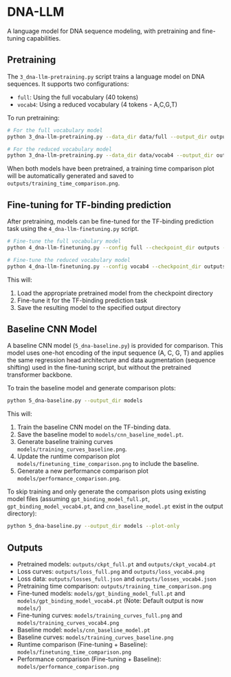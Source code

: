 # DNA-LLM

A language model for DNA sequence modeling, with pretraining and fine-tuning capabilities.

## Pretraining

The `3_dna-llm-pretraining.py` script trains a language model on DNA sequences. It supports two configurations:
- `full`: Using the full vocabulary (40 tokens)
- `vocab4`: Using a reduced vocabulary (4 tokens - A,C,G,T)

To run pretraining:

```bash
# For the full vocabulary model
python 3_dna-llm-pretraining.py --data_dir data/full --output_dir outputs

# For the reduced vocabulary model
python 3_dna-llm-pretraining.py --data_dir data/vocab4 --output_dir outputs
```

When both models have been pretrained, a training time comparison plot will be automatically generated and saved to `outputs/training_time_comparison.png`.

## Fine-tuning for TF-binding prediction

After pretraining, models can be fine-tuned for the TF-binding prediction task using the `4_dna-llm-finetuning.py` script.

```bash
# Fine-tune the full vocabulary model
python 4_dna-llm-finetuning.py --config full --checkpoint_dir outputs --output_dir tf-binding-prediction/models

# Fine-tune the reduced vocabulary model
python 4_dna-llm-finetuning.py --config vocab4 --checkpoint_dir outputs --output_dir tf-binding-prediction/models
```

This will:
1. Load the appropriate pretrained model from the checkpoint directory
2. Fine-tune it for the TF-binding prediction task 
3. Save the resulting model to the specified output directory

## Baseline CNN Model

A baseline CNN model (`5_dna-baseline.py`) is provided for comparison. This model uses one-hot encoding of the input sequence (A, C, G, T) and applies the same regression head architecture and data augmentation (sequence shifting) used in the fine-tuning script, but without the pretrained transformer backbone.

To train the baseline model and generate comparison plots:

```bash
python 5_dna-baseline.py --output_dir models
```

This will:
1. Train the baseline CNN model on the TF-binding data.
2. Save the baseline model to `models/cnn_baseline_model.pt`.
3. Generate baseline training curves `models/training_curves_baseline.png`.
4. Update the runtime comparison plot `models/finetuning_time_comparison.png` to include the baseline.
5. Generate a new performance comparison plot `models/performance_comparison.png`.

To skip training and only generate the comparison plots using existing model files (assuming `gpt_binding_model_full.pt`, `gpt_binding_model_vocab4.pt`, and `cnn_baseline_model.pt` exist in the output directory):

```bash
python 5_dna-baseline.py --output_dir models --plot-only
```

## Outputs

- Pretrained models: `outputs/ckpt_full.pt` and `outputs/ckpt_vocab4.pt`
- Loss curves: `outputs/loss_full.png` and `outputs/loss_vocab4.png`
- Loss data: `outputs/losses_full.json` and `outputs/losses_vocab4.json`
- Pretraining time comparison: `outputs/training_time_comparison.png`
- Fine-tuned models: `models/gpt_binding_model_full.pt` and `models/gpt_binding_model_vocab4.pt` (Note: Default output is now `models/`)
- Fine-tuning curves: `models/training_curves_full.png` and `models/training_curves_vocab4.png`
- Baseline model: `models/cnn_baseline_model.pt`
- Baseline curves: `models/training_curves_baseline.png`
- Runtime comparison (Fine-tuning + Baseline): `models/finetuning_time_comparison.png`
- Performance comparison (Fine-tuning + Baseline): `models/performance_comparison.png`
